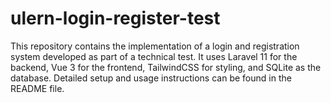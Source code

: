 # ulern-login-register-test
This repository contains the implementation of a login and registration system developed as part of a technical test. It uses Laravel 11 for the backend, Vue 3 for the frontend, TailwindCSS for styling, and SQLite as the database. Detailed setup and usage instructions can be found in the README file.
